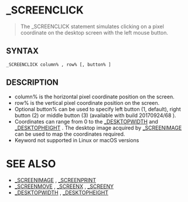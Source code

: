 # _SCREENCLICK
> The _SCREENCLICK statement simulates clicking on a pixel coordinate on the desktop screen with the left mouse button.

## SYNTAX
`_SCREENCLICK column% , row% [, button% ]`

## DESCRIPTION
* column% is the horizontal pixel coordinate position on the screen.
* row% is the vertical pixel coordinate position on the screen.
* Optional button% can be used to specify left button (1, default), right button (2) or middle button (3) (available with build 20170924/68 ).
* Coordinates can range from 0 to the [_DESKTOPWIDTH](_DESKTOPWIDTH.md) and [_DESKTOPHEIGHT](_DESKTOPHEIGHT.md) . The desktop image acquired by [_SCREENIMAGE](_SCREENIMAGE.md) can be used to map the coordinates required.
* Keyword not supported in Linux or macOS versions


# SEE ALSO
* [_SCREENIMAGE](_SCREENIMAGE.md) , [_SCREENPRINT](_SCREENPRINT.md)
* [_SCREENMOVE](_SCREENMOVE.md) , [_SCREENX](_SCREENX.md) , [_SCREENY](_SCREENY.md)
* [_DESKTOPWIDTH](_DESKTOPWIDTH.md) , [_DESKTOPHEIGHT](_DESKTOPHEIGHT.md)

